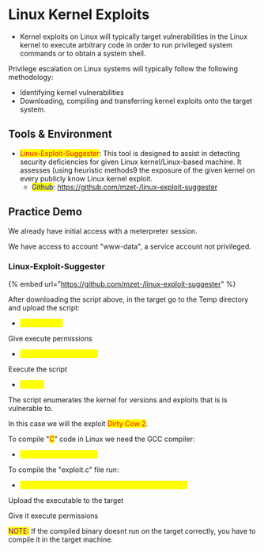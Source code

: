 # Linux Kernel Exploits

* Kernel exploits on Linux will typically target vulnerabilities in the Linux kernel to execute arbitrary code in order to run privileged system commands or to obtain a system shell.

Privilege escalation on Linux systems will typically follow the following methodology:

* Identifying kernel vulnerabilities
* Downloading, compiling and transferring kernel exploits onto the target system.

## Tools & Environment

* <mark style="color:red;">Linux-Exploit-Suggester</mark>: This tool is designed to assist in detecting security deficiencies for given Linux kernel/Linux-based machine. It assesses (using heuristic methods9 the exposure of the given kernel on every publicly know Linux kernel exploit.
  * <mark style="color:blue;">Github</mark>: https://github.com/mzet-/linux-exploit-suggester

## Practice Demo

We already have initial access with a meterpreter session.

We have access to account "www-data", a service account not privileged.

### Linux-Exploit-Suggester

{% embed url="https://github.com/mzet-/linux-exploit-suggester" %}

After downloading the script above, in the target go to the Temp directory and upload the script:

* <mark style="color:yellow;">upload script</mark>

Give execute permissions

* <mark style="color:yellow;">chmod +x nameofscript</mark>

Execute the script

* <mark style="color:yellow;">./les.sh</mark>

The script enumerates the kernel for versions and exploits that is is vulnerable to.

In this case we will the exploit <mark style="color:red;">Dirty Cow 2</mark>.

To compile "<mark style="color:red;">C</mark>" code in Linux we need the GCC compiler:

* <mark style="color:yellow;">sudo apt-get install gcc</mark>

To compile the "exploit.c" file run:

* <mark style="color:yellow;">gcc -pthread 'exploitfile.c' -o 'nametogiveit' -lcrypt</mark>

Upload the executable to the target

Give it execute permissions

<mark style="color:purple;">NOTE:</mark> If the compiled binary doesnt run on the target correctly, you have to compile it in the target machine.
